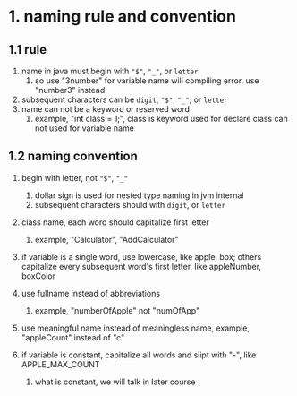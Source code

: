 # 1. naming rule and convention

## 1.1 rule

1. name in java must begin with `"$"`, `"_"`, or `letter`
    1. so use "3number" for variable name will compiling error, use "number3" instead
1. subsequent characters can be `digit`, `"$"`, `"_"`, or `letter`
1. name can not be a keyword or reserved word
    1. example, "int class = 1;", class is keyword used for declare class can not used for variable name


## 1.2 naming convention

1. begin with letter, not `"$"`, `"_"`
    1. dollar sign is used for nested type naming in jvm internal
    1. subsequent characters should with `digit`, or `letter`

1. class name, each word should capitalize first letter
    1. example, "Calculator", "AddCalculator"
1. if variable is a single word, use lowercase, like apple, box; others capitalize every subsequent word's first letter, like appleNumber, boxColor
1. use fullname instead of abbreviations
    1. example, "numberOfApple" not "numOfApp"
1. use meaningful name instead of meaningless name, example, "appleCount" instead of "c"
1. if variable is constant, capitalize all words and slipt with "-", like APPLE_MAX_COUNT
    1. what is constant, we will talk in later course
